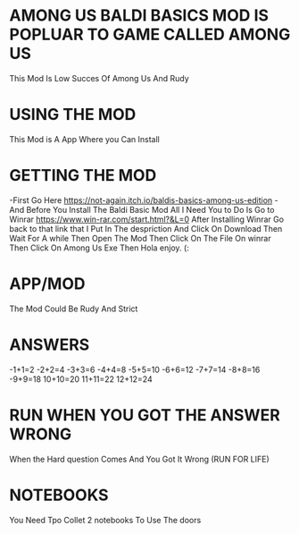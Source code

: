 # AMONG US BALDI BASICS MOD IS POPLUAR TO GAME CALLED AMONG US
This Mod Is Low Succes Of Among Us And Rudy 
# USING THE MOD
This Mod is A App Where you Can Install
# GETTING THE MOD 
-First Go Here https://not-again.itch.io/baldis-basics-among-us-edition
-And Before You Install The Baldi Basic Mod All I Need You to Do Is Go to Winrar https://www.win-rar.com/start.html?&L=0 
After Installing Winrar Go back to that link that I Put In The despriction And Click On Download Then Wait For A while
Then Open The Mod Then Click On The File On winrar Then Click On Among Us Exe Then Hola enjoy. (:

# APP/MOD
The Mod Could Be Rudy  And Strict 

# ANSWERS 
-1+1=2
-2+2=4
-3+3=6
-4+4=8
-5+5=10
-6+6=12
-7+7=14
-8+8=16
-9+9=18
10+10=20
11+11=22
12+12=24
# RUN WHEN YOU GOT THE ANSWER WRONG
When the Hard question Comes And You Got It Wrong (RUN FOR LIFE)

# NOTEBOOKS
You Need Tpo Collet 2 notebooks To Use The doors

